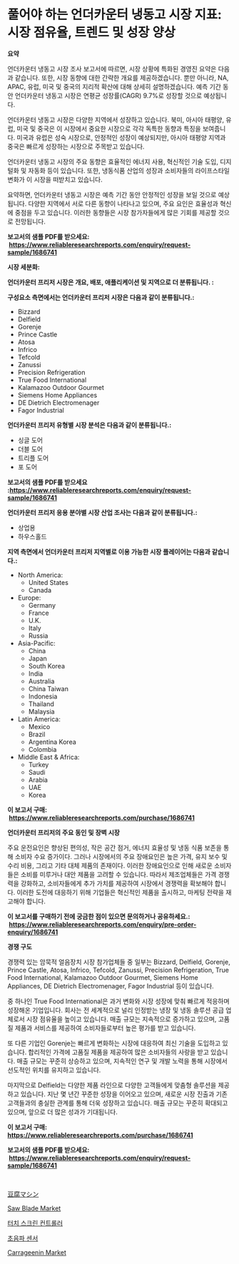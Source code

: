 <p><h1>풀어야 하는 언더카운터 냉동고 시장 지표: 시장 점유율, 트렌드 및 성장 양상</h1></p><p><strong>요약</strong></p>
<p><p>언더카운터 냉동고 시장 조사 보고서에 따르면, 시장 상황에 특화된 경영진 요약은 다음과 같습니다. 또한, 시장 동향에 대한 간략한 개요를 제공하겠습니다. 뿐만 아니라, NA, APAC, 유럽, 미국 및 중국의 지리적 확산에 대해 상세히 설명하겠습니다. 예측 기간 동안 언더카운터 냉동고 시장은 연평균 성장률(CAGR) 9.7%로 성장할 것으로 예상됩니다.</p><p>언더카운터 냉동고 시장은 다양한 지역에서 성장하고 있습니다. 북미, 아시아 태평양, 유럽, 미국 및 중국은 이 시장에서 중요한 시장으로 각각 독특한 동향과 특징을 보여줍니다. 미국과 유럽은 성숙 시장으로, 안정적인 성장이 예상되지만, 아시아 태평양 지역과 중국은 빠르게 성장하는 시장으로 주목받고 있습니다.</p><p>언더카운터 냉동고 시장의 주요 동향은 효율적인 에너지 사용, 혁신적인 기술 도입, 디지털화 및 자동화 등이 있습니다. 또한, 냉동식품 산업의 성장과 소비자들의 라이프스타일 변화가 이 시장을 떠받치고 있습니다.</p><p>요약하면, 언더카운터 냉동고 시장은 예측 기간 동안 안정적인 성장을 보일 것으로 예상됩니다. 다양한 지역에서 서로 다른 동향이 나타나고 있으며, 주요 요인은 효율성과 혁신에 중점을 두고 있습니다. 이러한 동향들은 시장 참가자들에게 많은 기회를 제공할 것으로 전망됩니다.</p></p>
<p><strong>보고서의 샘플 PDF를 받으세요: &nbsp;<a href="https://www.reliableresearchreports.com/enquiry/request-sample/1686741">https://www.reliableresearchreports.com/enquiry/request-sample/1686741</a></strong></p>
<p><strong>시장 세분화:</strong></p>
<p><strong> 언더카운터 프리저 시장은 개요, 배포, 애플리케이션 및 지역으로 더 분류됩니다. :</strong></p>
<p><strong>구성요소 측면에서는 언더카운터 프리저 시장은 다음과 같이 분류됩니다.:</strong></p>
<p><ul><li>Bizzard</li><li>Delfield</li><li>Gorenje</li><li>Prince Castle</li><li>Atosa</li><li>Infrico</li><li>Tefcold</li><li>Zanussi</li><li>Precision Refrigeration</li><li>True Food International</li><li>Kalamazoo Outdoor Gourmet</li><li>Siemens Home Appliances</li><li>DE Dietrich Electromenager</li><li>Fagor Industrial</li></ul></p>
<p><strong> 언더카운터 프리저 유형별 시장 분석은 다음과 같이 분류됩니다.:</strong></p>
<p><ul><li>싱글 도어</li><li>더블 도어</li><li>트리플 도어</li><li>포 도어</li></ul></p>
<p><strong>보고서의 샘플 PDF를 받으세요 :<a href="https://www.reliableresearchreports.com/enquiry/request-sample/1686741">https://www.reliableresearchreports.com/enquiry/request-sample/1686741</a></strong></p>
<p><strong> 언더카운터 프리저 응용 분야별 시장 산업 조사는 다음과 같이 분류됩니다.:</strong></p>
<p><ul><li>상업용</li><li>하우스홀드</li></ul></p>
<p><strong>지역 측면에서 언더카운터 프리저 지역별로 이용 가능한 시장 플레이어는 다음과 같습니다.:</strong></p>
<p><ul>
    <li>
        North America:
        <ul>
            <li>United States</li>
            <li>Canada</li>
        </ul>
    </li>
    <li>
        Europe:
        <ul>
            <li>Germany</li>
            <li>France</li>
            <li>U.K.</li>
            <li>Italy</li>
            <li>Russia</li>
        </ul>
    </li>
    <li>
        Asia-Pacific:
        <ul>
            <li>China</li>
            <li>Japan</li>
            <li>South Korea</li>
            <li>India</li>
            <li>Australia</li>
            <li>China Taiwan</li>
            <li>Indonesia</li>
            <li>Thailand</li>
            <li>Malaysia</li>
        </ul>
    </li>
    <li>
        Latin America:
        <ul>
            <li>Mexico</li>
            <li>Brazil</li>
            <li>Argentina Korea</li>
            <li>Colombia</li>
        </ul>
    </li>
    <li>
        Middle East & Africa:
        <ul>
            <li>Turkey</li>
            <li>Saudi</li>
            <li>Arabia</li>
            <li>UAE</li>
            <li>Korea</li>
        </ul>
    </li>
    </ul></p>
<p><strong>이 보고서 구매: &nbsp;<a href="https://www.reliableresearchreports.com/purchase/1686741">https://www.reliableresearchreports.com/purchase/1686741</a></strong></p>
<p><strong>언더카운터 프리저의 주요 동인 및 장벽 시장</strong></p>
<p><p>주요 운전요인은 향상된 편의성, 작은 공간 점거, 에너지 효율성 및 냉동 식품 보존을 통해 소비자 수요 증가이다. 그러나 시장에서의 주요 장애요인은 높은 가격, 유지 보수 및 수리 비용, 그리고 기타 대체 제품의 존재이다. 이러한 장애요인으로 인해 새로운 소비자들은 소비를 미루거나 대안 제품을 고려할 수 있습니다. 따라서 제조업체들은 가격 경쟁력을 강화하고, 소비자들에게 추가 가치를 제공하여 시장에서 경쟁력을 확보해야 합니다. 이러한 도전에 대응하기 위해 기업들은 혁신적인 제품을 출시하고, 마케팅 전략을 재고해야 합니다.</p></p>
<p><strong>이 보고서를 구매하기 전에 궁금한 점이 있으면 문의하거나 공유하세요.: &nbsp;<a href="https://www.reliableresearchreports.com/enquiry/pre-order-enquiry/1686741">https://www.reliableresearchreports.com/enquiry/pre-order-enquiry/1686741</a></strong></p>
<p><strong>경쟁 구도</strong></p>
<p><p>경쟁력 있는 암묵적 얼음장치 시장 참가업체들 중 일부는 Bizzard, Delfield, Gorenje, Prince Castle, Atosa, Infrico, Tefcold, Zanussi, Precision Refrigeration, True Food International, Kalamazoo Outdoor Gourmet, Siemens Home Appliances, DE Dietrich Electromenager, Fagor Industrial 등이 있습니다. </p><p>중 하나인 True Food International은 과거 변화와 시장 성장에 맞춰 빠르게 적응하며 성장해온 기업입니다. 회사는 전 세계적으로 널리 인정받는 냉장 및 냉동 솔루션 공급 업체로서 시장 점유율을 높이고 있습니다. 매출 규모는 지속적으로 증가하고 있으며, 고품질 제품과 서비스를 제공하여 소비자들로부터 높은 평가를 받고 있습니다.</p><p>또 다른 기업인 Gorenje는 빠르게 변화하는 시장에 대응하여 최신 기술을 도입하고 있습니다. 합리적인 가격에 고품질 제품을 제공하여 많은 소비자들의 사랑을 받고 있습니다. 매출 규모는 꾸준히 상승하고 있으며, 지속적인 연구 및 개발 노력을 통해 시장에서 선도적인 위치를 유지하고 있습니다.</p><p>마지막으로 Delfield는 다양한 제품 라인으로 다양한 고객들에게 맞춤형 솔루션을 제공하고 있습니다. 지난 몇 년간 꾸준한 성장을 이어오고 있으며, 새로운 시장 진출과 기존 고객들과의 충실한 관계를 통해 더욱 성장하고 있습니다. 매출 규모는 꾸준히 확대되고 있으며, 앞으로 더 많은 성과가 기대됩니다.</p></p>
<p><strong>이 보고서 구매: &nbsp; <a href="https://www.reliableresearchreports.com/purchase/1686741">https://www.reliableresearchreports.com/purchase/1686741</a></strong></p>
<p><strong>보고서의 샘플 PDF를 받으세요: &nbsp;<a href="https://www.reliableresearchreports.com/enquiry/request-sample/1686741">https://www.reliableresearchreports.com/enquiry/request-sample/1686741</a></strong><strong></strong></p>
<p>&nbsp;</p>
<p><p><a href="https://github.com/dzy793153605/Market-Research-Report-List-1/blob/main/5275081191206.md">豆腐マシン</a></p><p><a href="https://issuu.com/reportprime-2/docs/saw-blade-market-size-2030.pptx">Saw Blade Market</a></p><p><a href="https://github.com/plelbej847484502/Market-Research-Report-List-1/blob/main/1929908191050.md">터치 스크린 컨트롤러</a></p><p><a href="https://github.com/vseigx30c9a1j/Market-Research-Report-List-1/blob/main/8656646191051.md">초음파 센서</a></p><p><a href="https://github.com/marloy8/Market-Research-Report-List-3/blob/main/carrageenin-market.md">Carrageenin Market</a></p></p>